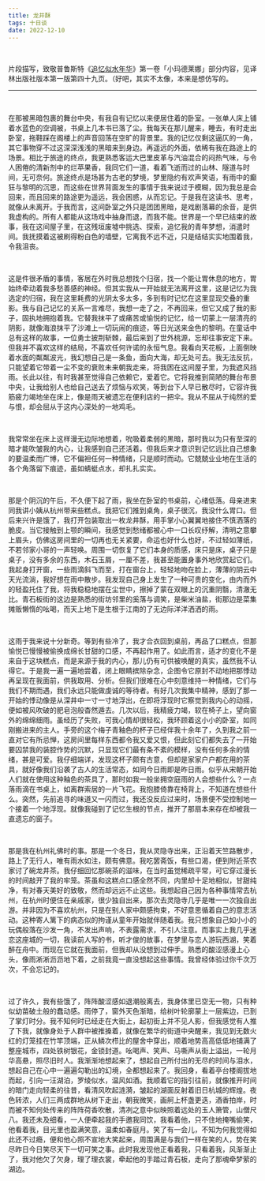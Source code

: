 ```yaml
---
title: 龙井酥
tags: 十日谈
date: 2022-12-10
---
```


<br/>

片段描写，致敬普鲁斯特《[追忆似水年华](https://book.douban.com/subject/10779650/)》第一卷「小玛德莱娜」部分内容，见译林出版社版本第一版第四十九页。（好吧，其实不太像，本来是想仿写的。

---



<br/>

在那被黑暗包裹的舞台中央，有我自有记忆以来便居住着的卧室。一张单人床上铺着水蓝色的空调被，书桌上几本书已落了尘。我每天在那儿醒来，睡去，有时走出卧室，拖鞋踩在阁楼上的声音回荡在空旷的背景里。我的记忆仅剩这逼仄的一角，其它事物穿不过这深深浅浅的黑暗来到身边。再遥远的外面，依稀有我在路途上的场景。相比于旅途的终点，我更熟悉客运大巴里皮革与汽油混合的闷热气味，与令人困倦的清新剂中的烂苹果香，我同它们一道，看着飞逝而过的山林、隧道与时间，无可奈何。旅途终点是场甚为古老的梦境，梦里隐约有欢声笑语，有雨中的癫狂与黎明的沉思，而这些在世界背面发生的事情于我来说过于模糊，因为我总是会回来，而且回来的路途更为遥远，我会困惑，从而忘记。于是我在这读书、思考，就像从未离开。于我而言，这间卧室之外只是团团黑暗，是戏剧落幕的余音，是供我虚构的。所有人都能从这场戏中抽身而退，而我不能。世界是一个早已结束的故事，我在这间屋子里，在这残垣废墟中挑选、探索，追忆我的青年梦想，消遣时间。我抚摸着这被刷得粉白色的墙壁，它离我不远不近，只是结结实实地围着我，令我沮丧。

<br/>

这是件很矛盾的事情，客居在外时我总想找个归宿，找一个能让胃休息的地方，胃始终牵动着我多愁善感的神经。但其实我从一开始就无法离开这里，这是记忆为我选定的归宿，我在这里耗费的光阴太多太多，多到有时记忆在这里显现交叠的重影。我与自己记忆的关系一言难尽，我想一走了之，不再回来，但它又成了我的影子，固执地拥抱着我。它替我抹平了或痛苦或愉悦的记忆，给一切蒙上一层清亮的阴影，就像海浪抹平了沙滩上一切玩闹的痕迹，等日光送来金色的黎明。在童话中总有这样的故事，一位勇士披荆斩棘，最后来到了世外桃源，忘却往事安定下来。但我并不喜欢这样的结局，不喜欢任何许诺的永恒气息。我看向天花板，上面倒映着水面的粼粼波光，我幻想自己是一条鱼，面向大海，却无处可去。我无法反抗，只能望着它带着一尘不变的衰败未来朝我走来，将我困在这间屋子里，为我遮风挡雨。长此以往，有时我甚至觉得自己依赖它，爱着它。它将我推到简陋的舞台布景中央，让我给别人也给自己送去了烦恼与欢笑，等到台下人早已散尽时，它容许我筋疲力竭地坐在床上，像是雨天被遗忘在便利店的一把伞。我从不屈从于纯然的爱与恨，却会屈从于这内心深处的一地鸡毛。

<br/>

我常常坐在床上这样漫无边际地想着，吮吸着柔弱的黑暗，那时我以为只有至深的暗才能吹皱我的内心，让我感到自己还活着。但我后来才意识到记忆远比自己想象的要温柔而广博，它不偏袒任何一种情绪，只是顺时而动。它兢兢业业地在生活的各个角落留下痕迹，虽如蜻蜓点水，却扎扎实实。

<br/>

那是个阴沉的午后，不久便下起了雨，我坐在卧室的书桌前，心绪低落。母亲进来同我讲小姨从杭州带来些糕点。我把它们推到桌角，桌子很沉，我没什么胃口。但后来兴许是饿了，我打开包装取出一枚龙井酥，用手掌小心翼翼地接住不慎洒落的脆皮。当它接触到上颚的瞬间，我感觉到愁绪都被心中一口长叹纾解，清明之意攀上眉头，仿佛这房间里的一切再也无关紧要，命运也好什么也好，不过轻如薄纸，不若邻家小哥的一声轻唤。周围一切恢复了它们本身的质感，床只是床，桌子只是桌子，没有多余的东西，木石玉屑，一厘不差，我甚至能置身事外地欣赏起它们。我起身打开窗，一些雨滴斜飞而至，打在窗台上，轻轻地吻在脸上，薄薄的阴云中天光流淌，我好想在雨中散步。我发现自己身上发生了一种可贵的变化，由内而外的轻盈托住了我，将我稳稳地摆在尘世中，擦掉了蒙在双眼上的沉重阴翳，清澈无比。青石板街的这边是熟悉的街坊邻里的奚落与调笑，是柴米油盐，街那边是菜集摊贩懒惰的吆喝，而天上地下是生根于江南的了无边际洋洋洒洒的雨。

<br/>

这雨于我来说十分新奇。等到有些冷了，我才合衣回到桌前，再品了口糕点，但那愉悦已慢慢被偷换成绵长甘甜的口感，不再起作用了。如此而言，适才的变化不是来自于这块糕点，而是来源于我的内心，那儿仍有可供被唤醒的真实，虽然我不认得它。于是我一遍一遍地尝着，闭上眼睛摈除杂念，企图令它原封不动地把那悸动再呈现在我面前，供我取用、分析。但我们很难在心中刻意维持一种情绪，它们与我们不期而遇，我们永远只能做虔诚的等待者。有好几次我集中精神，感到了那一开始的悸动像是从深井中一寸一寸地浮出，在即将浮现时它察觉到我内心的动摇，便如被风吹破的肥皂泡般杳然遁去。几次以后，我精疲力竭，软在椅子上，望向窗外的绵绵细雨。虽经历了失败，可我心情却很轻松，我环顾着这小小的卧室，如同刚搬进来的主人。手旁的这个梅子青釉色的杯子已经伴我十余年了，久到我之前一直对它有所忌惮，这房间里每样东西都令我又爱又恨，但此刻它们都失去了一开始要囚禁我的装腔作势的沉默，只显现它们最有条不紊的模样，没有任何多余的情绪，甚是可爱。我仔细端详，发现这杯子颇有古意，但却是家家户户都在用的茶具，就好像我们沿袭了古人的生活常态，如同今日雨即是昨日雨。似乎从宋朝开始人们就在使用这种釉色的茶具了，那时如我一般坐拥空庭雨的人会想些什么？一点落雨滴在书桌上，如离群索居的一片飞花。我抱膝倚靠在椅背上，不知道在想些什么。突然，先前追寻的味道又一闪而过，我还没反应过来时，场景便不受控制地一个接着一个地浮现。就像我碰到了记忆生根的节点，推开了那扇本来存在却被我一直遗忘的窗子。

<br/>

那是我在杭州礼佛时的事。那是一个冬日，我从灵隐寺出来，正沿着天竺路散步，路上了无行人，唯有雨水如注，颇有佛意。我吃罢斋饭，有些口渴，便到附近茶农家讨了碗龙井茶。我仔细回忆那碗茶的滋味，在当时虽觉稀疏平常，可它穿过漫长的时间敲开了我的牢笼。茶虽和这糕点口感全然不同，内里却十足地相似，甘甜纯净，有对春天美好的致敬，然而却远远不止这些。我想起自己因为各种事情常去杭州，在杭州时便住在亲戚家，很少独自出来，那次去灵隐寺几乎是唯一一次独自出游。并非因为不喜欢杭州，只是在别人家中颇感拘束，不好意思循着自己的意志活动。这种寄人篱下的病态似的拘谨从童年开始就伴随着我。我只想象自己如小小的玩偶般落在沙发一角，不发出声响，不表露需求，不引人注意。而事实上我几乎迷恋这座城的一切，我读前人写的书，听才俊的故事，在梦里与恋人游玩西湖，笑着醉在舟中。而现在它就在我面前，但我却从没想到过伸手。熟悉的酸涩感漫上心头，像雨淅淅沥沥地下着，之前我竟一直没想起这些事情。我曾经体验过你千次万次，不会忘记的。

<br/>

过了许久，我有些饿了，阵阵酸涩感如退潮般离去，我身体里已空无一物，只有种似幼苗破土般的蠢动感。雨停了，窗外天色渐暗，给树叶轮廓蒙上一层紫边，已到了掌灯时分。我不知何时已经走在大街上，起初街上并不见人影，但我感觉有人推了下我，就像身处于人群中被推搡着，就像在繁华的街道中央醒来，我见到无数火红的灯笼挂在竹竿顶端，正从鳞次栉比的屋舍中穿出，顺着地势高高低低地铺满了整座城市，四处铁树银花，金锁封道。吆喝声、笑声、马嘶声从街上溢出，一轮月华高悬，照尽旧时人。我渐渐地想起来了，想起自己所付出的无尽的时间与泪水，想起自己在心中一遍遍勾勒出的幻境，全都想起来了。我回身，看着亭台楼阁拔地而起，引向一汪湖泊，罗绫似水，温风如酒。我顺着它的指引往前，就像推开时间的暗门走向轻柔的往昔，看清风吹起涟漪，皱起的湖面反射着旧日杭城的辉煌。夜色转浓，人们三两成群地从树下走出，朝我微笑，画舸上杯盏更迭，酒香拍岸，时而被不知何处传来的阵阵荷香吹散，清冽之意中似映照着远处的玉人箫管，山僧尺八。我还未及细看，一人便牵起我的手邀我同饮，我看着他，只不住地掩嘴偷笑，他看着我，目光里也盈满笑意，温柔如春庭月。笑了有一会儿，不知为何我觉得如此还不过瘾，便和他心照不宣地大笑起来，周围满是与我们一样在笑的人，势在笑尽昨日今日笑尽天下一切可笑之事。此时我发现他正看着我，只看着我，风渐渐止了，我对他欠了欠身，理了理衣裳，牵起他的手踏过青石板，走向了那魂牵梦萦的湖边。

<br/>
